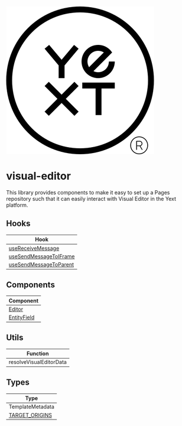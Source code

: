 ![Yext](yext.svg)

# visual-editor
This library provides components to make it easy to set up a Pages repository such that it can easily interact with Visual Editor in the Yext platform.

## Hooks

| Hook                                            |
|-------------------------------------------------|
| [useReceiveMessage](./src/hooks/README.md)      |
| [useSendMessageToIFrame](./src/hooks/README.md) |
| [useSendMessageToParent](./src/hooks/README.md) |
## Components

| Component                                 |
|-------------------------------------------|
| [Editor](./src/components/README.md)      |
| [EntityField](./src/components/README.md) | 

## Utils

| Function                |
|-------------------------|
| resolveVisualEditorData |

## Types

| Type                                    |
|-----------------------------------------|
| TemplateMetadata                        |
| [TARGET_ORIGINS](./src/hooks/README.md) |


